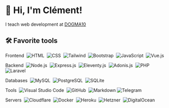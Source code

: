 # 👋 Hi, I'm Clément!

I teach web development at [DOGMA10](https://dogma10.com)

## 🛠️ Favorite tools

Frontend&nbsp; 
![HTML](https://img.shields.io/badge/-HTML5-05122A?style=flat&logo=html5)&nbsp;
![CSS](https://img.shields.io/badge/-CSS3-05122A?style=flat&logo=css3)&nbsp;
![Tailwind](https://img.shields.io/badge/-Tailwind%20CSS-05122A?style=flat&logo=tailwindcss)&nbsp;
![Bootstrap](https://img.shields.io/badge/-Booststrap-05122A?style=flat&logo=bootstrap)&nbsp;
![JavaScript](https://img.shields.io/badge/-JavaScript-05122A?style=flat&logo=javascript)&nbsp;
![Vue.js](https://img.shields.io/badge/-Vue-05122A?style=flat&logo=vue.js)

Backend&nbsp;
![Node.js](https://img.shields.io/badge/-Node.js-05122A?style=flat&logo=node.js)&nbsp;
![Express.js](https://img.shields.io/badge/-Express-05122A?style=flat&logo=express)&nbsp;
![Eleventy.js](https://img.shields.io/badge/-Eleventy-05122A?style=flat&logo=eleventy)&nbsp;
![Adonis.js](https://img.shields.io/badge/-AdonisJs-05122A?style=flat&logo=adonisjs)&nbsp;
![PHP](https://img.shields.io/badge/-PHP-05122A?style=flat&logo=php)&nbsp;
![Laravel](https://img.shields.io/badge/-Laravel-05122A?style=flat&logo=laravel)

Databases&nbsp;
![MySQL](https://img.shields.io/badge/-MySQL-05122A?style=flat&logo=mysql)&nbsp;
![PostgreSQL](https://img.shields.io/badge/-PostgreSQL-05122A?style=flat&logo=postgresql)&nbsp;
![SQLite](https://img.shields.io/badge/-SQLite-05122A?style=flat&logo=sqlite)

Tools&nbsp;
![Visual Studio Code](https://img.shields.io/badge/-Visual%20Studio%20Code-05122A?style=flat&logo=visualstudiocode)&nbsp;
![GitHub](https://img.shields.io/badge/-GitHub-05122A?style=flat&logo=github)&nbsp;
![Markdown](https://img.shields.io/badge/-Markdown-05122A?style=flat&logo=markdown)
![Telegram](https://img.shields.io/badge/-Telegram-05122A?style=flat&logo=telegram)

Servers&nbsp;
![Cloudflare](https://img.shields.io/badge/-Cloudflare-05122A?style=flat&logo=cloudflare)&nbsp;
![Docker](https://img.shields.io/badge/-Docker-05122A?style=flat&logo=docker)&nbsp;
![Heroku](https://img.shields.io/badge/-Heroku-05122A?style=flat&logo=heroku)&nbsp;
![Hetzner](https://img.shields.io/badge/-Hetzner-05122A?style=flat&logo=hetzner)&nbsp;
![DigitalOcean](https://img.shields.io/badge/-DigitalOcean-05122A?style=flat&logo=digitalocean)&nbsp;
